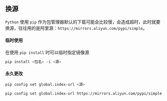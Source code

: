 ## 换源

`Python` 使用 `pip` 作为包管理器默认的下载可能会比较慢，会造成超时，此时就要换源，往往用的是阿里源：`https://mirrors.aliyun.com/pypi/simple`。

#### 临时使用
在使用 `pip install` 时可以临时指定镜像源

```bash
pip install <包名> -i <源>
```

#### 永久更改

```bash
pip config set global.index-url <源>
```

```bash
pip config set global.index-url https://mirrors.aliyun.com/pypi/simple
```